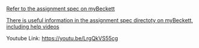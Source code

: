 [Refer to the assignment spec on myBeckett](https://link-url-here.org](https://drive.google.com/file/d/1ooGVFk3eAOXwvRC950gcW1g2m1jtAKIX/view)https://drive.google.com/file/d/1ooGVFk3eAOXwvRC950gcW1g2m1jtAKIX/view)


[There is useful information in the assignment spec directoty on myBeckett, including help videos](https://my.leedsbeckett.ac.uk/ultra/courses/_167312_1/cl/outline)


Youtube Link:
https://youtu.be/LrgQkVS55cg

